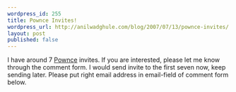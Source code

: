```yaml
---
wordpress_id: 255
title: Pownce Invites!
wordpress_url: http://anilwadghule.com/blog/2007/07/13/pownce-invites/
layout: post
published: false
---
```

I have around 7 <a href="http://pownce.com">Pownce</a> invites. If you are interested, please let me know through the comment form. I would send invite to the first seven now, keep sending later. Please put right email address in email-field of comment form below.
